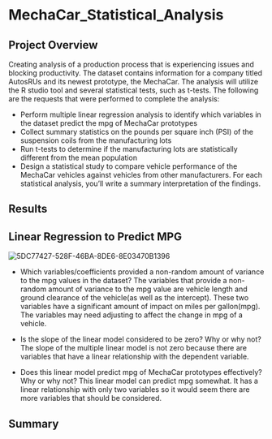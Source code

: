 # MechaCar_Statistical_Analysis

## Project Overview
Creating analysis of a production process that is experiencing issues and blocking productivity. The dataset contains information for a company titled AutosRUs and its newest prototype, the MechaCar. The analysis will utilize the R studio tool and several statistical tests, such as t-tests.  The following are the requests that were performed to complete the analysis:
- Perform multiple linear regression analysis to identify which variables in the dataset predict the mpg of MechaCar prototypes
- Collect summary statistics on the pounds per square inch (PSI) of the suspension coils from the manufacturing lots
- Run t-tests to determine if the manufacturing lots are statistically different from the mean population
- Design a statistical study to compare vehicle performance of the MechaCar vehicles against vehicles from other manufacturers. For each statistical  analysis, you’ll write a summary interpretation of the findings.

## Results

## Linear Regression to Predict MPG


![5DC77427-528F-46BA-8DE6-8E03470B1396](https://user-images.githubusercontent.com/96222437/162584175-2e771f40-6303-489f-b38f-f132bc419c5c.jpeg)

- Which variables/coefficients provided a non-random amount of variance to the mpg values in the dataset?
The variables that provide a non-random amount of variance to the mpg value are vehicle length and ground clearance of the vehicle(as well as the intercept).  These two variables have a significant amount of impact on miles per gallon(mpg).  The variables may need adjusting to affect the change in mpg of a vehicle.  

- Is the slope of the linear model considered to be zero? Why or why not?
The slope of the multiple linear model is not zero because there are variables that have a linear relationship with the dependent variable.  


- Does this linear model predict mpg of MechaCar prototypes effectively? Why or why not?
This linear model can predict mpg somewhat. It has a linear relationship with only two variables so it would seem there are more variables that should be considered.  


## Summary

